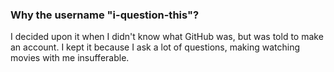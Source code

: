 ### Why the username "i-question-this"?
I decided upon it when I didn't know what GitHub was, but was told to make an account.
I kept it because I ask a lot of questions, making watching movies with me insufferable.
